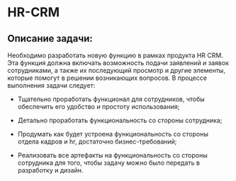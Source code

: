 # HR-CRM

## Описание задачи:

Необходимо разработать новую функцию в рамках продукта HR CRM. Эта функция должна включать возможность подачи заявлений и заявок сотрудниками, а также их последующий просмотр и другие элементы, которые помогут в решении возникающих вопросов. В процессе выполнения задачи следует:

* Тщательно проработать функционал для сотрудников, чтобы обеспечить его удобство и простоту использования;

* Детально проработать функциональность со стороны сотрудника;

* Продумать как будет устроена функциональность со стороны отдела кадров и hr, достаточно бизнес-требований;

* Реализовать все артефакты на функциональность со стороны сотрудника для того, чтобы задачу можно было передать в разработку и дизайн.
